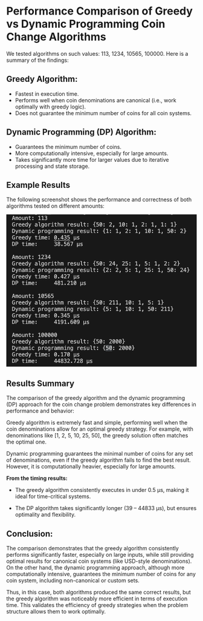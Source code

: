 # Performance Comparison of Greedy vs Dynamic Programming Coin Change Algorithms

We tested algorithms on such values: 113, 1234, 10565, 100000. Here is a summary of the findings:

## Greedy Algorithm:

* Fastest in execution time.
* Performs well when coin denominations are canonical (i.e., work optimally with greedy logic).
* Does not guarantee the minimum number of coins for all coin systems.

## Dynamic Programming (DP) Algorithm:

* Guarantees the minimum number of coins.
* More computationally intensive, especially for large amounts.
* Takes significantly more time for larger values due to iterative processing and state storage.

## Example Results

The following screenshot shows the performance and correctness of both algorithms tested on different amounts:

![Timing Results](screenshots/test-results-screenshot.png)

## Results Summary

The comparison of the greedy algorithm and the dynamic programming (DP) approach for the coin change problem demonstrates key differences in performance and behavior:

Greedy algorithm is extremely fast and simple, performing well when the coin denominations allow for an optimal greedy strategy. For example, with denominations like [1, 2, 5, 10, 25, 50], the greedy solution often matches the optimal one.

Dynamic programming guarantees the minimal number of coins for any set of denominations, even if the greedy algorithm fails to find the best result. However, it is computationally heavier, especially for large amounts.

**From the timing results:**

* The greedy algorithm consistently executes in under 0.5 µs, making it ideal for time-critical systems.

* The DP algorithm takes significantly longer (39 – 44833 µs), but ensures optimality and flexibility.

## Conclusion:
The comparison demonstrates that the greedy algorithm consistently performs significantly faster, especially on large inputs, while still providing optimal results for canonical coin systems (like USD-style denominations). On the other hand, the dynamic programming approach, although more computationally intensive, guarantees the minimum number of coins for any coin system, including non-canonical or custom sets.

Thus, in this case, both algorithms produced the same correct results, but the greedy algorithm was noticeably more efficient in terms of execution time. This validates the efficiency of greedy strategies when the problem structure allows them to work optimally.